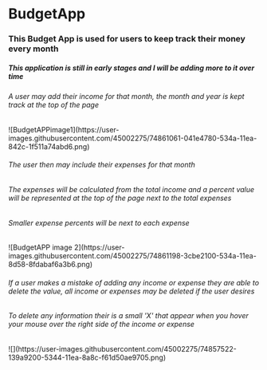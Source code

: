 
# BudgetApp
<h3>This Budget App is used for users to keep track their money every month</h3>

<h5>This application is still in early stages and I will be adding more to it over time</h5>

<h6>A user may add their income for that month, the month and year is kept track at the top of the page</h6>
![BudgetAPPimage1](https://user-images.githubusercontent.com/45002275/74861061-041e4780-534a-11ea-842c-1f511a74abd6.png)

<h6>The user then may include their expenses for that month</h6>
<h6>The expenses will be calculated from the total income and a percent value will be represented at the top of the page next to the total expenses</h6>
<h6>Smaller expense percents will be next to each expense</h6>
![BudgetAPP image 2](https://user-images.githubusercontent.com/45002275/74861198-3cbe2100-534a-11ea-8d58-8fdabaf6a3b6.png)

<h6>If a user makes a mistake of adding any income or expense they are able to delete the value, all income or expenses may be deleted if the user desires</h6>
<h6>To delete any information their is a small 'X' that appear when you hover your mouse over the right side of the income or expense</h6>
![](https://user-images.githubusercontent.com/45002275/74857522-139a9200-5344-11ea-8a8c-f61d50ae9705.png)


